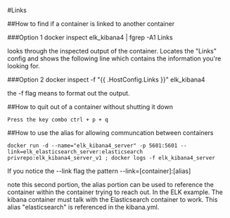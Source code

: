 #Links

##How to find if a container is linked to another container


###Option 1
    docker inspect elk_kibana4 | fgrep -A1 Links

looks through the inspected output of the container.  Locates the "Links" config and shows the following line which contains the information you're looking for. 


###Option 2
    docker inspect -f "{{ .HostConfig.Links }}" elk_kibana4

the -f flag means to format out the output.

##How to quit out of a container without shutting it down 

    Press the key combo ctrl + p + q

##How to use the alias for allowing communcation between containers

    docker run -d --name="elk_kibana4_server" -p 5601:5601 --link=elk_elasticsearch_server:elasticsearch privrepo:elk_kibana4_server_v1 ; docker logs -f elk_kibana4_server

If you notice the --link flag the pattern --link=[container]:[alias]

note this second portion, the alias portion can be used to reference the container within the container trying to reach out.  In the ELK example.
The kibana container must talk with the Elasticsearch container to work.  This alias "elasticsearch" is referenced in the kibana.yml.

